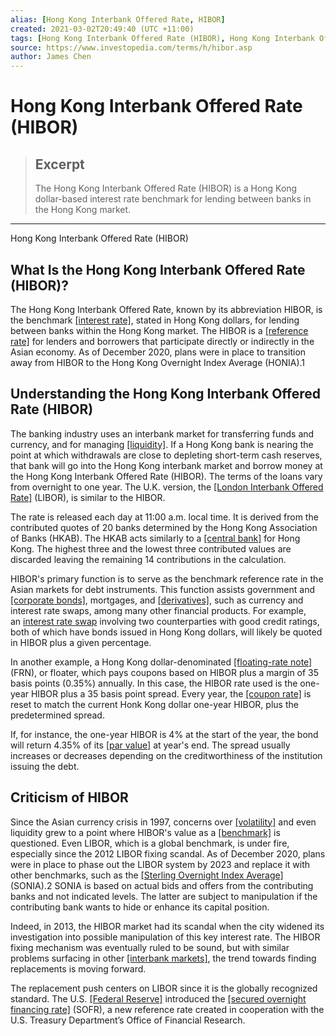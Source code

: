 ```yaml
---
alias: [Hong Kong Interbank Offered Rate, HIBOR]
created: 2021-03-02T20:49:40 (UTC +11:00)
tags: [Hong Kong Interbank Offered Rate (HIBOR), Hong Kong Interbank Offered Rate (HIBOR)]
source: https://www.investopedia.com/terms/h/hibor.asp
author: James Chen
---
```


# Hong Kong Interbank Offered Rate (HIBOR)

> ## Excerpt
> The Hong Kong Interbank Offered Rate (HIBOR) is a Hong Kong dollar-based interest rate benchmark for lending between banks in the Hong Kong market.

---

Hong Kong Interbank Offered Rate (HIBOR)
## What Is the Hong Kong Interbank Offered Rate (HIBOR)?

The Hong Kong Interbank Offered Rate, known by its abbreviation HIBOR, is the benchmark [[interest rate]](https://www.investopedia.com/terms/i/interestrate.asp), stated in Hong Kong dollars, for lending between banks within the Hong Kong market. The HIBOR is a [[reference rate]](https://www.investopedia.com/terms/r/referencerate.asp) for lenders and borrowers that participate directly or indirectly in the Asian economy. As of December 2020, plans were in place to transition away from HIBOR to the Hong Kong Overnight Index Average (HONIA).1

## Understanding the Hong Kong Interbank Offered Rate (HIBOR)

The banking industry uses an interbank market for transferring funds and currency, and for managing [[liquidity]](https://www.investopedia.com/terms/l/liquidity.asp). If a Hong Kong bank is nearing the point at which withdrawals are close to depleting short-term cash reserves, that bank will go into the Hong Kong interbank market and borrow money at the Hong Kong Interbank Offered Rate (HIBOR). The terms of the loans vary from overnight to one year. The U.K. version, the [[London Interbank Offered Rate]](https://www.investopedia.com/terms/l/libor.asp) (LIBOR), is similar to the HIBOR. 

The rate is released each day at 11:00 a.m. local time. It is derived from the contributed quotes of 20 banks determined by the Hong Kong Association of Banks (HKAB). The HKAB acts similarly to a [[central bank]](https://www.investopedia.com/terms/c/centralbank.asp) for Hong Kong. The highest three and the lowest three contributed values are discarded leaving the remaining 14 contributions in the calculation.

HIBOR's primary function is to serve as the benchmark reference rate in the Asian markets for debt instruments. This function assists government and [[corporate bonds]](https://www.investopedia.com/terms/c/corporatebond.asp), mortgages, and [[derivatives]](https://www.investopedia.com/terms/d/derivative.asp), such as currency and interest rate swaps, among many other financial products. For example, an [interest rate swap](https://www.investopedia.com/terms/i/interestrateswap.asp) involving two counterparties with good credit ratings, both of which have bonds issued in Hong Kong dollars, will likely be quoted in HIBOR plus a given percentage.

In another example, a Hong Kong dollar-denominated [[floating-rate note]](https://www.investopedia.com/terms/f/frn.asp) (FRN), or floater, which pays coupons based on HIBOR plus a margin of 35 basis points (0.35%) annually. In this case, the HIBOR rate used is the one-year HIBOR plus a 35 basis point spread. Every year, the [[coupon rate]](https://www.investopedia.com/terms/c/coupon-rate.asp) is reset to match the current Honk Kong dollar one-year HIBOR, plus the predetermined spread.

If, for instance, the one-year HIBOR is 4% at the start of the year, the bond will return 4.35% of its [[par value]](https://www.investopedia.com/terms/p/parvalue.asp) at year's end. The spread usually increases or decreases depending on the creditworthiness of the institution issuing the debt.

## Criticism of HIBOR

Since the Asian currency crisis in 1997, concerns over [[volatility]](https://www.investopedia.com/terms/v/volatility.asp) and even liquidity grew to a point where HIBOR's value as a [[benchmark]](https://www.investopedia.com/terms/b/benchmark.asp) is questioned. Even LIBOR, which is a global benchmark, is under fire, especially since the 2012 LIBOR fixing scandal. As of December 2020, plans were in place to phase out the LIBOR system by 2023 and replace it with other benchmarks, such as the [[Sterling Overnight Index Average]](https://www.investopedia.com/terms/s/sonia.asp) (SONIA).2 SONIA is based on actual bids and offers from the contributing banks and not indicated levels. The latter are subject to manipulation if the contributing bank wants to hide or enhance its capital position.

Indeed, in 2013, the HIBOR market had its scandal when the city widened its investigation into possible manipulation of this key interest rate. The HIBOR fixing mechanism was eventually ruled to be sound, but with similar problems surfacing in other [[interbank markets]](https://www.investopedia.com/terms/i/interbankmarket.asp), the trend towards finding replacements is moving forward.

The replacement push centers on LIBOR since it is the globally recognized standard. The U.S. [[Federal Reserve]](https://www.investopedia.com/terms/f/federalreservebank.asp) introduced the [[secured overnight financing rate]](https://www.investopedia.com/secured-overnight-financing-rate-sofr-4683954) (SOFR), a new reference rate created in cooperation with the U.S. Treasury Department’s Office of Financial Research.
